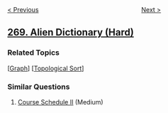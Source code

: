 <!--|This file generated by command(leetcode description); DO NOT EDIT.    |-->
<!--+----------------------------------------------------------------------+-->
<!--|@author    openset <openset.wang@gmail.com>                           |-->
<!--|@link      https://github.com/openset                                 |-->
<!--|@home      https://github.com/openset/leetcode                        |-->
<!--+----------------------------------------------------------------------+-->

[< Previous](https://github.com/openset/leetcode/tree/master/problems/missing-number "Missing Number")
　　　　　　　　　　　　　　　　
[Next >](https://github.com/openset/leetcode/tree/master/problems/closest-binary-search-tree-value "Closest Binary Search Tree Value")

## [269. Alien Dictionary (Hard)](https://leetcode.com/problems/alien-dictionary "火星词典")



### Related Topics
  [[Graph](https://github.com/openset/leetcode/tree/master/tag/graph/README.md)]
  [[Topological Sort](https://github.com/openset/leetcode/tree/master/tag/topological-sort/README.md)]

### Similar Questions
  1. [Course Schedule II](https://github.com/openset/leetcode/tree/master/problems/course-schedule-ii) (Medium)
